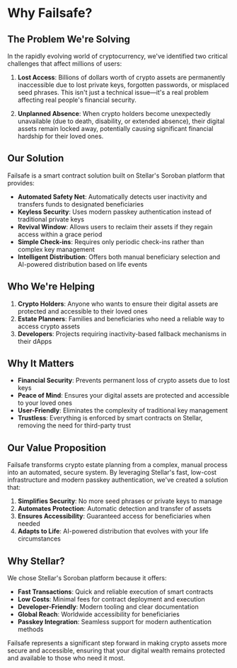 # Why Failsafe?

## The Problem We're Solving

In the rapidly evolving world of cryptocurrency, we've identified two critical challenges that affect millions of users:

1. **Lost Access**: Billions of dollars worth of crypto assets are permanently inaccessible due to lost private keys, forgotten passwords, or misplaced seed phrases. This isn't just a technical issue—it's a real problem affecting real people's financial security.

2. **Unplanned Absence**: When crypto holders become unexpectedly unavailable (due to death, disability, or extended absence), their digital assets remain locked away, potentially causing significant financial hardship for their loved ones.

## Our Solution

Failsafe is a smart contract solution built on Stellar's Soroban platform that provides:

- **Automated Safety Net**: Automatically detects user inactivity and transfers funds to designated beneficiaries
- **Keyless Security**: Uses modern passkey authentication instead of traditional private keys
- **Revival Window**: Allows users to reclaim their assets if they regain access within a grace period
- **Simple Check-ins**: Requires only periodic check-ins rather than complex key management
- **Intelligent Distribution**: Offers both manual beneficiary selection and AI-powered distribution based on life events

## Who We're Helping

1. **Crypto Holders**: Anyone who wants to ensure their digital assets are protected and accessible to their loved ones
2. **Estate Planners**: Families and beneficiaries who need a reliable way to access crypto assets
3. **Developers**: Projects requiring inactivity-based fallback mechanisms in their dApps

## Why It Matters

- **Financial Security**: Prevents permanent loss of crypto assets due to lost keys
- **Peace of Mind**: Ensures your digital assets are protected and accessible to your loved ones
- **User-Friendly**: Eliminates the complexity of traditional key management
- **Trustless**: Everything is enforced by smart contracts on Stellar, removing the need for third-party trust

## Our Value Proposition

Failsafe transforms crypto estate planning from a complex, manual process into an automated, secure system. By leveraging Stellar's fast, low-cost infrastructure and modern passkey authentication, we've created a solution that:

1. **Simplifies Security**: No more seed phrases or private keys to manage
2. **Automates Protection**: Automatic detection and transfer of assets
3. **Ensures Accessibility**: Guaranteed access for beneficiaries when needed
4. **Adapts to Life**: AI-powered distribution that evolves with your life circumstances

## Why Stellar?

We chose Stellar's Soroban platform because it offers:

- **Fast Transactions**: Quick and reliable execution of smart contracts
- **Low Costs**: Minimal fees for contract deployment and execution
- **Developer-Friendly**: Modern tooling and clear documentation
- **Global Reach**: Worldwide accessibility for beneficiaries
- **Passkey Integration**: Seamless support for modern authentication methods

Failsafe represents a significant step forward in making crypto assets more secure and accessible, ensuring that your digital wealth remains protected and available to those who need it most. 